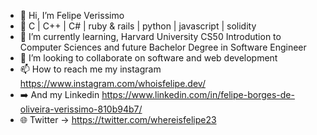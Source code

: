 - 👋 Hi, I’m Felipe Verissimo
- 👀 C | C++ | C# | ruby & rails | python | javascript | solidity
- 🌱 I’m currently learning, Harvard University CS50 Introdution to Computer Sciences and future Bachelor Degree in Software Engineer
- 💞️ I’m looking to collaborate on software and web development
- 📫 How to reach me my instagram https://www.instagram.com/whoisfelipe.dev/
- ➡️ And my Linkedin https://www.linkedin.com/in/felipe-borges-de-oliveira-verissimo-810b94b7/
- 🌐 Twitter -> https://twitter.com/whereisfelipe23

<!---
Felbrou/Felbrou is a ✨ special ✨ repository because its `README.md` (this file) appears on your GitHub profile.
You can click the Preview link to take a look at your changes.
--->
